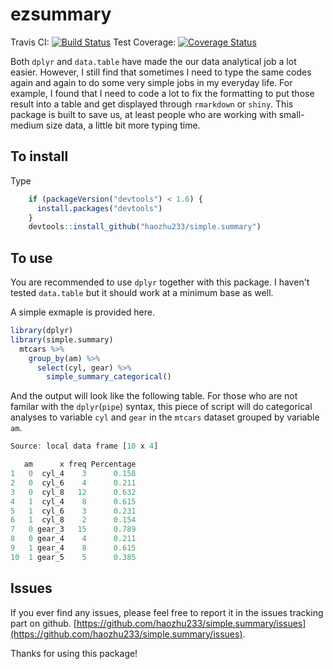 # ezsummary 
Travis CI: [![Build Status](https://travis-ci.org/haozhu233/ezsummary.svg?branch=master)](https://travis-ci.org/haozhu233/ezsummary)  Test Coverage: [![Coverage Status](https://coveralls.io/repos/haozhu233/ezsummary/badge.svg?branch=master&service=github)](https://coveralls.io/github/haozhu233/ezsummary?branch=master)

Both `dplyr` and `data.table` have made the our data analytical job a lot easier. However, I still find that sometimes I need to type the same codes again and again to do some very simple jobs in my everyday life. For example, I found that I need to code a lot to fix the formatting to put those result into a table and get displayed through `rmarkdown` or `shiny`. This package is built to save us, at least people who are working with small-medium size data, a little bit more typing time.

## To install

Type  
``` r
    if (packageVersion("devtools") < 1.6) {
      install.packages("devtools")
    }
    devtools::install_github("haozhu233/simple.summary")
```
  
## To use

You are recommended to use `dplyr` together with this package. I haven't tested `data.table` but it should work at a minimum base as well. 

A simple exmaple is provided here. 
``` r
library(dplyr)
library(simple.summary)
  mtcars %>% 
    group_by(am) %>% 
      select(cyl, gear) %>% 
        simple_summary_categorical()
```
And the output will look like the following table. For those who are not familar with the `dplyr`(`pipe`) syntax, this piece of script will do categorical analyses to variable `cyl` and `gear` in the `mtcars` dataset grouped by variable `am`. 
``` r
Source: local data frame [10 x 4]

   am      x freq Percentage
1   0  cyl_4    3      0.158
2   0  cyl_6    4      0.211
3   0  cyl_8   12      0.632
4   1  cyl_4    8      0.615
5   1  cyl_6    3      0.231
6   1  cyl_8    2      0.154
7   0 gear_3   15      0.789
8   0 gear_4    4      0.211
9   1 gear_4    8      0.615
10  1 gear_5    5      0.385
```

## Issues
If you ever find any issues, please feel free to report it in the issues tracking part on github. [https://github.com/haozhu233/simple.summary/issues](https://github.com/haozhu233/simple.summary/issues). 

Thanks for using this package!
